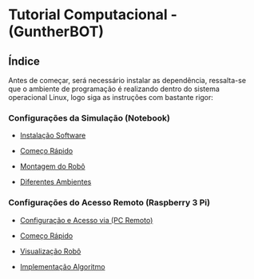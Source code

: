 # Tutorial Computacional - (GuntherBOT)

## Índice

Antes de começar, será necessário instalar as dependência, ressalta-se que o ambiente de programação é realizando dentro do sistema operacional Linux, logo siga as instruções com bastante rigor:

### Configurações da Simulação (Notebook)

* <a href='instalar-comp.md'>Instalação Software </a><br>

* <a href='começo-rapido.md'>Começo Rápido </a><br>

* <a href='configuração-robo.md'>Montagem do Robô </a><br>

* <a href='implementação-algo.md'>Diferentes Ambientes </a><br>

### Configurações do Acesso Remoto (Raspberry 3 Pi)

* <a href='configuração-note.md'>Configuração e Acesso via (PC Remoto) </a><br>

* <a href='começo-rapido.md'>Começo Rápido </a><br>

* <a href='simulação-robo.md'>Visualização Robô </a><br>

* <a href='implementação-algo.md'>Implementação Algoritmo</a><br>